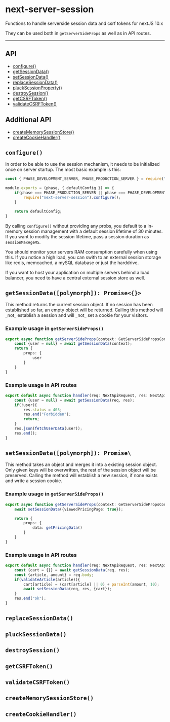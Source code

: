 # next-server-session
Functions to handle serverside session data and csrf tokens for nextJS 10.x

They can be used both in `getServerSideProps` as well as in API routes.

------------------------------------
## API
- [configure()](#configure)
- [getSessionData()](#getSessionData)
- [setSessionData()](#setSessionData)
- [replaceSessionData()](#replaceSessionData)
- [pluckSessionProperty()](#pluckSessionProperty)
- [destroySession()](#destroySession)
- [getCSRFToken()](#getCSRFToken)
- [validateCSRFToken()](#validateCSRFToken)

## Additional API
- [createMemorySessionStore()](#createMemorySessionStore)
- [createCookieHandler()](#createCookieHandler)

## `configure()`
In order to be able to use the session mechanism, it needs to be initialized once on server startup. The most basic
example is this:

```javascript
const { PHASE_DEVELOPMENT_SERVER, PHASE_PRODUCTION_SERVER } = require("next/constants");

module.exports = (phase, { defaultConfig }) => {
    if(phase === PHASE_PRODUCTION_SERVER || phase === PHASE_DEVELOPMENT_SERVER){
        require("next-server-session").configure();
    }

    return defaultConfig;
}
```

By calling `configure()` without providing any probs, you default to a in-memory session management with a default session
lifetime of 30 minutes. If you want to modify the session lifetime, pass a session duration as `sessionMaxAgeMS`.

You should monitor your servers RAM consumption carefully when using this. If you notice a high load, you can swith to an
external session storage like redis, memcached, a mySQL database or just the harddrive. 

If you want to host your application on multiple servers behind a load balancer, you need to have a central external session store as well.


<h2 id="getSessionData"><code>getSessionData([polymorph]): Promise<{}></code></h2>
This method returns the current session object. If no session has been established so far, an empty object will be returned.
Calling this method will _not_ establish a session and will _not_ set a cookie for your visitors.

### Example usage in `getServerSideProps()`
```typescript
export async function getServerSideProps(context: GetServerSidePropsContext){
    const {user = null} = await getSessionData(context);
    return {
        props: {
            user    
        }    
    }
}
```

### Example usage in API routes
```typescript
export default async function handler(req: NextApiRequest, res: NextApiResponse){
    const {user = null} = await getSessionData(req, res);
    if(!user){
        res.status = 403;
        res.end("Forbidden");
        return;        
    }
    res.json(fetchUserData(user));
    res.end();        
}
```
 
<h2 id="setSessionData"><code>setSessionData([polymorph]): Promise\<void\></code></h2>
This method takes an object and merges it into a existing session object. Only given keys will be overwritten, the rest
of the session object will be preserved. Calling the method will establish a new session, if none exists and write a session
cookie.

### Example usage in `getServerSideProps()`
```typescript
export async function getServerSideProps(context: GetServerSidePropsContext){
    await setSessionData({viewedPricingPage: true});    

    return {
        props: {
            data: getPricingData()        
        }    
    }
}
```

### Example usage in API routes
```typescript
export default async function handler(req: NextApiRequest, res: NextApiResponse){
    const {cart = {}} = await getSessionData(req, res);
    const {article, amount} = req.body;
    if(validateArticle(article)){
        cart[article] = (cart[article] || 0) + parseInt(amount, 10);
        await setSessionData(req, res, {cart});   
    }    
    res.end("ok");      
}
```

## `replaceSessionData()`
## `pluckSessionData()`
## `destroySession()`
## `getCSRFToken()`
## `validateCSRFToken()`
## `createMemorySessionStore()`
## `createCookieHandler()`
